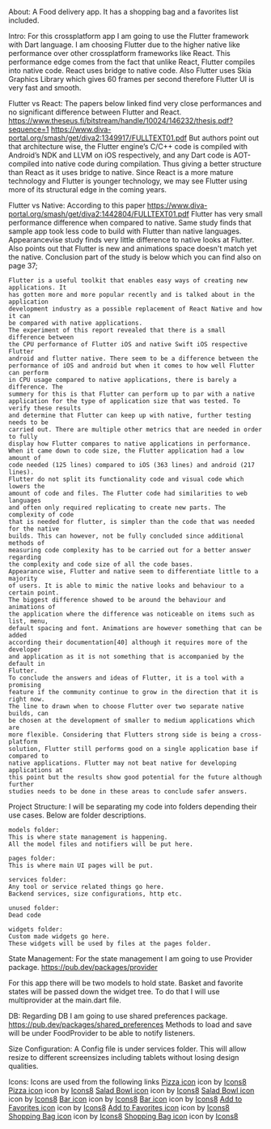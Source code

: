 About:
A Food delivery app. It has a shopping bag and a favorites list included.

Intro:
For this crossplatform app I am going to use the Flutter framework with Dart language.
I am choosing Flutter due to the higher native like performance over other crossplatform frameworks like React.
This performance edge comes from the fact that unlike React, Flutter compiles into native code.
React uses bridge to native code.
Also Flutter uses Skia Graphics Library which gives 60 frames per second therefore Flutter UI is very fast and smooth.

Flutter vs React:
The papers below linked find very close performances and no significant difference between Flutter and React.
https://www.theseus.fi/bitstream/handle/10024/146232/thesis.pdf?sequence=1
https://www.diva-portal.org/smash/get/diva2:1349917/FULLTEXT01.pdf
But authors point out that architecture wise, the Flutter engine’s C/C++ code is compiled
with Android’s NDK and LLVM on iOS respectively, and any Dart code is AOT-compiled
into native code during compilation. Thus giving a better structure than React as it uses bridge to native.
Since React is a more mature technology and Flutter is younger technology, we may see Flutter using more of its structural edge in the coming years.

Flutter vs Native:
According to this paper https://www.diva-portal.org/smash/get/diva2:1442804/FULLTEXT01.pdf Flutter has very small performance difference when compared to native.
Same study finds that sample app took less code to build with Flutter than native languages.
Appearancevise study finds very little difference to native looks at Flutter.
Also points out that Flutter is new and animations space doesn't match yet the native.
Conclusion part of the study is below which you can find also on page 37;

    Flutter is a useful toolkit that enables easy ways of creating new applications. It
    has gotten more and more popular recently and is talked about in the application
    development industry as a possible replacement of React Native and how it can
    be compared with native applications.
    The experiment of this report revealed that there is a small difference between
    the CPU performance of Flutter iOS and native Swift iOS respective Flutter
    android and flutter native. There seem to be a difference between the performance of iOS and android but when it comes to how well Flutter can perform
    in CPU usage compared to native applications, there is barely a difference. The
    summery for this is that Flutter can perform up to par with a native application for the type of application size that was tested. To verify these results
    and determine that Flutter can keep up with native, further testing needs to be
    carried out. There are multiple other metrics that are needed in order to fully
    display how Flutter compares to native applications in performance.
    When it came down to code size, the Flutter application had a low amount of
    code needed (125 lines) compared to iOS (363 lines) and android (217 lines).
    Flutter do not split its functionality code and visual code which lowers the
    amount of code and files. The Flutter code had similarities to web languages
    and often only required replicating to create new parts. The complexity of code
    that is needed for flutter, is simpler than the code that was needed for the native
    builds. This can however, not be fully concluded since additional methods of
    measuring code complexity has to be carried out for a better answer regarding
    the complexity and code size of all the code bases.
    Appearance wise, Flutter and native seem to differentiate little to a majority
    of users. It is able to mimic the native looks and behaviour to a certain point.
    The biggest difference showed to be around the behaviour and animations of
    the application where the difference was noticeable on items such as list, menu,
    default spacing and font. Animations are however something that can be added
    according their documentation[40] although it requires more of the developer
    and application as it is not something that is accompanied by the default in
    Flutter.
    To conclude the answers and ideas of Flutter, it is a tool with a promising
    feature if the community continue to grow in the direction that it is right now.
    The line to drawn when to choose Flutter over two separate native builds, can
    be chosen at the development of smaller to medium applications which are
    more flexible. Considering that Flutters strong side is being a cross-platform
    solution, Flutter still performs good on a single application base if compared to
    native applications. Flutter may not beat native for developing applications at
    this point but the results show good potential for the future although further
    studies needs to be done in these areas to conclude safer answers.


Project Structure:
I will be separating my code into folders depending their use cases.
Below are folder descriptions.

    models folder:
    This is where state management is happening.
    All the model files and notifiers will be put here.

    pages folder:
    This is where main UI pages will be put.

    services folder:
    Any tool or service related things go here.
    Backend services, size configurations, http etc.

    unused folder:
    Dead code

    widgets folder:
    Custom made widgets go here.
    These widgets will be used by files at the pages folder.

State Management:
For the state management I am going to use Provider package.
https://pub.dev/packages/provider

For this app there will be two models to hold state.
Basket and favorite states will be passed down the widget tree.
To do that I will use multiprovider at the main.dart file.

DB:
Regarding DB I am going to use shared preferences package.
https://pub.dev/packages/shared_preferences
Methods to load and save will be under FoodProvider to be able to notify listeners.

Size Configuration:
A Config file is under services folder. This will allow resize to different screensizes including tablets without losing design qualities.

Icons:
Icons are used from the following links
<a target="_blank" href="https://icons8.com/icons/set/pizza">Pizza icon</a> icon by <a target="_blank" href="https://icons8.com">Icons8</a>
<a target="_blank" href="https://icons8.com/icons/set/pizza">Pizza icon</a> icon by <a target="_blank" href="https://icons8.com">Icons8</a>
<a target="_blank" href="https://icons8.com/icons/set/salad-bowl">Salad Bowl icon</a> icon by <a target="_blank" href="https://icons8.com">Icons8</a>
<a target="_blank" href="https://icons8.com/icons/set/salad-bowl">Salad Bowl icon</a> icon by <a target="_blank" href="https://icons8.com">Icons8</a>
<a target="_blank" href="https://icons8.com/icons/set/bar">Bar icon</a> icon by <a target="_blank" href="https://icons8.com">Icons8</a>
<a target="_blank" href="https://icons8.com/icons/set/bar">Bar icon</a> icon by <a target="_blank" href="https://icons8.com">Icons8</a>
<a target="_blank" href="https://icons8.com/icons/set/add-to-favorites">Add to Favorites icon</a> icon by <a target="_blank" href="https://icons8.com">Icons8</a>
<a target="_blank" href="https://icons8.com/icons/set/add-to-favorites">Add to Favorites icon</a> icon by <a target="_blank" href="https://icons8.com">Icons8</a>
<a target="_blank" href="https://icons8.com/icons/set/shopping-bag">Shopping Bag icon</a> icon by <a target="_blank" href="https://icons8.com">Icons8</a>
<a target="_blank" href="https://icons8.com/icons/set/shopping-bag">Shopping Bag icon</a> icon by <a target="_blank" href="https://icons8.com">Icons8</a>